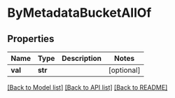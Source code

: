 # ByMetadataBucketAllOf

## Properties
Name | Type | Description | Notes
------------ | ------------- | ------------- | -------------
**val** | **str** |  | [optional] 

[[Back to Model list]](../README.md#documentation-for-models) [[Back to API list]](../README.md#documentation-for-api-endpoints) [[Back to README]](../README.md)


